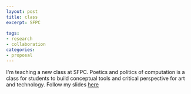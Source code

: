 ```yaml
---
layout: post
title: class
excerpt: SFPC
 
tags: 
- research
- collaboration
categories:
- proposal
---
```



I'm teaching a new class at SFPC. Poetics and politics of computation is a class for students to build conceptual tools and critical perspective for art and technology. Follow my slides [here](http://tchoi8.github.io/poetic-computation-16)
